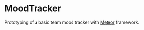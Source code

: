 # MoodTracker

Prototyping of a basic team mood tracker with [Meteor](https://www.meteor.com/)
framework.
